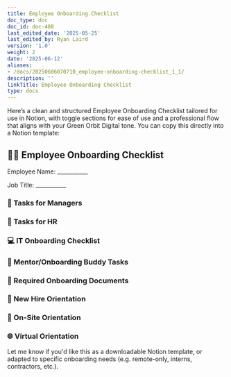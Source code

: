 ```yaml
---
title: Employee Onboarding Checklist
doc_type: doc
doc_id: doc-408
last_edited_date: '2025-05-25'
last_edited_by: Ryan Laird
version: '1.0'
weight: 2
date: '2025-06-12'
aliases:
- /docs/20250606070710_employee-onboarding-checklist_1_1/
description: ''
linkTitle: Employee Onboarding Checklist
type: docs
---
```


Here’s a clean and structured Employee Onboarding Checklist tailored for use in Notion, with toggle sections for ease of use and a professional flow that aligns with your Green Orbit Digital tone. You can copy this directly into a Notion template:

<!-- Unsupported block type: divider -->

## 🧑‍🚀 Employee Onboarding Checklist

Employee Name: ___________

Job Title: ___________

<!-- Unsupported block type: divider -->

### 👥 Tasks for Managers

<!-- Unsupported block type: to_do -->

<!-- Unsupported block type: to_do -->

<!-- Unsupported block type: to_do -->

<!-- Unsupported block type: to_do -->

<!-- Unsupported block type: to_do -->

<!-- Unsupported block type: to_do -->

<!-- Unsupported block type: to_do -->

<!-- Unsupported block type: divider -->

### 🧾 Tasks for HR

<!-- Unsupported block type: to_do -->

<!-- Unsupported block type: to_do -->

<!-- Unsupported block type: to_do -->

<!-- Unsupported block type: to_do -->

<!-- Unsupported block type: to_do -->

<!-- Unsupported block type: to_do -->

<!-- Unsupported block type: to_do -->

<!-- Unsupported block type: divider -->

### 💻 IT Onboarding Checklist

<!-- Unsupported block type: to_do -->

<!-- Unsupported block type: to_do -->

<!-- Unsupported block type: to_do -->

<!-- Unsupported block type: to_do -->

<!-- Unsupported block type: divider -->

### 🤝 Mentor/Onboarding Buddy Tasks

<!-- Unsupported block type: to_do -->

<!-- Unsupported block type: to_do -->

<!-- Unsupported block type: to_do -->

<!-- Unsupported block type: divider -->

### 📄 Required Onboarding Documents

<!-- Unsupported block type: to_do -->

<!-- Unsupported block type: to_do -->

<!-- Unsupported block type: to_do -->

<!-- Unsupported block type: to_do -->

<!-- Unsupported block type: to_do -->

<!-- Unsupported block type: to_do -->

<!-- Unsupported block type: to_do -->

<!-- Unsupported block type: to_do -->

<!-- Unsupported block type: divider -->

### 🏢 New Hire Orientation

### 🧭 On-Site Orientation

<!-- Unsupported block type: to_do -->

<!-- Unsupported block type: to_do -->

<!-- Unsupported block type: to_do -->

<!-- Unsupported block type: to_do -->

### 🌐 Virtual Orientation

<!-- Unsupported block type: to_do -->

<!-- Unsupported block type: to_do -->

<!-- Unsupported block type: to_do -->

<!-- Unsupported block type: to_do -->

<!-- Unsupported block type: divider -->

Let me know if you'd like this as a downloadable Notion template, or adapted to specific onboarding needs (e.g. remote-only, interns, contractors, etc.).
